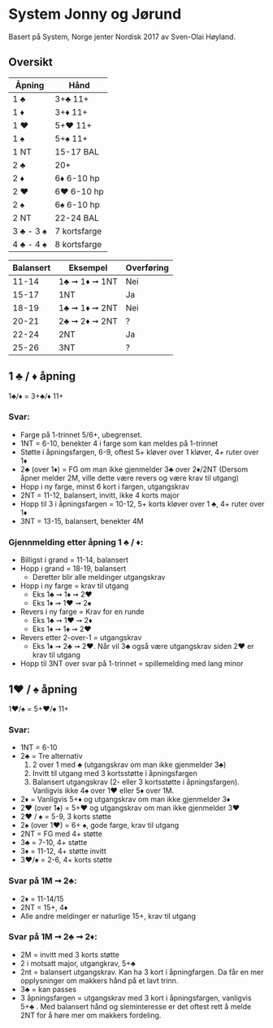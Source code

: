 # System Jonny og Jørund

Basert på System, Norge jenter Nordisk 2017 av Sven-Olai Høyland.

## Oversikt

| Åpning    | Hånd         |
| --------- | ------------ |
| 1 ♣       | 3+♣ 11+      |
| 1 ♦       | 3+♦ 11+      |
| 1 ♥       | 5+♥ 11+      |
| 1 ♠       | 5+♠ 11+      |
| 1 NT      | 15-17 BAL    |
| 2 ♣       | 20+          |
| 2 ♦       | 6♦ 6-10 hp   |
| 2 ♥       | 6♥ 6-10 hp   |
| 2 ♠       | 6♠ 6-10 hp   |
| 2 NT      | 22-24 BAL    |
| 3 ♣ - 3 ♠ | 7 kortsfarge |
| 4 ♣ - 4 ♠ | 8 kortsfarge |


| Balansert | Eksempel      | Overføring |
| --------- | ------------- | ---------- |
| 11-14     | 1♣ ➞ 1♦ ➞ 1NT | Nei        |
| 15-17     | 1NT           | Ja         |
| 18-19     | 1♣ ➞ 1♦ ➞ 2NT | Nei        |
| 20-21     | 2♣ ➞ 2♦ ➞ 2NT | ?          |
| 22-24     | 2NT           | Ja         |
| 25-26     | 3NT           | ?          |


## 1 ♣ / ♦ åpning
1♣/♦ = 3+♣/♦ 11+

### Svar:
* Farge på 1-trinnet 5/6+, ubegrenset.
* 1NT = 6-10, benekter 4 i farge som kan meldes på 1-trinnet
* Støtte i åpningsfargen, 6-9, oftest 5+ kløver over 1 kløver, 4+ ruter over 1♦
* 2♣ (over 1♦) = FG om man ikke gjenmelder 3♣ over 2♦/2NT
(Dersom åpner melder 2M, ville dette være revers og være krav til utgang)
* Hopp i ny farge, minst 6 kort i fargen, utgangskrav
* 2NT = 11-12, balansert, invitt, ikke 4 korts major
* Hopp til 3 i åpningsfargen = 10-12, 5+ korts kløver over 1 ♣, 4+ ruter over 1♦
* 3NT = 13-15, balansert, benekter 4M


### Gjennmelding etter åpning 1 ♣ / ♦:
* Billigst i grand = 11-14, balansert
* Hopp i grand = 18-19, balansert
  * Deretter blir alle meldinger utgangskrav
* Hopp i ny farge = krav til utgang
  * Eks 1♣ ➞ 1♦ ➞ 2♥
  * Eks 1♦ ➞ 1♥ ➞ 2♠
* Revers i ny farge = Krav for en runde
  * Eks 1♣ ➞ 1♥ ➞ 2♦
  * Eks 1♦ ➞ 1♠ ➞ 2♥
* Revers etter 2-over-1 = utgangskrav
  * Eks 1♦ ➞ 2♣ ➞ 2♥. Når vil 3♣ også være utgangskrav siden 2♥ er krav til utgang
* Hopp til 3NT over svar på 1-trinnet = spillemelding med lang minor


## 1♥ / ♠ åpning
1♥/♠ = 5+♥/♠ 11+

### Svar:
* 1NT = 6-10
* 2♣ = Tre alternativ
  1. 2 over 1 med ♣ (utgangskrav om man ikke gjenmelder 3♣)
  2. Invitt til utgang med 3 kortsstøtte i åpningsfargen
  3. Balansert utgangskrav (2- eller 3 kortsstøtte i åpningsfargen). Vanligvis ikke 4♠ over 1♥ eller 5♦ over
1M.
* 2♦ = Vanligvis 5+♦ og utgangskrav om man ikke gjenmelder 3♦
* 2♥ (over 1♠) = 5+♥ og utgangskrav om man ikke gjenmelder 3♥
* 2♥ / ♠ = 5-9, 3 korts støtte
* 2♠ (over 1♥) = 6+ ♠, gode farge, krav til utgang
* 2NT = FG med 4+ støtte
* 3♣ = 7-10, 4+ støtte
* 3♦ = 11-12, 4+ støtte invitt
* 3♥/♠ = 2-6, 4+ korts støtte

### Svar på 1M  ➞ 2♣:
* 2♦ = 11-14/15
* 2NT = 15+, 4♦
* Alle andre meldinger er naturlige 15+, krav til utgang

### Svar på 1M ➞ 2♣ ➞ 2♦:
 * 2M = invitt med 3 korts støtte
 * 2 i motsatt major, utgangkrav, 5+♣
 * 2nt = balansert utgangskrav. Kan ha 3 kort i åpningfargen. Da får en mer opplysninger om makkers
hånd på et lavt trinn.
 * 3♣ = kan passes
 * 3 åpningsfargen = utgangskrav med 3 kort i åpningsfargen, vanligvis 5+♣ . Med balansert hånd og
sleminteresse er det oftest rett å melde 2NT for å høre mer om makkers fordeling.
